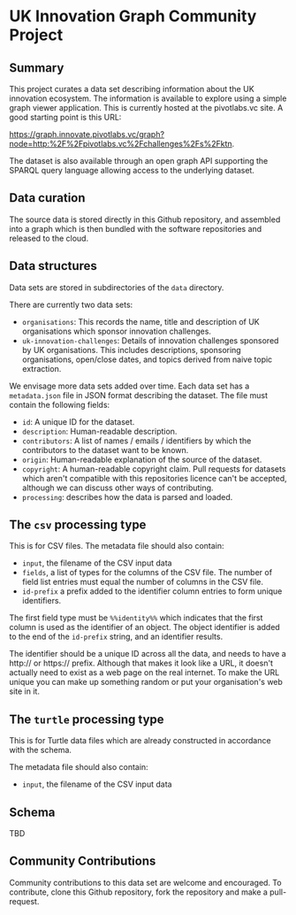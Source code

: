 
# UK Innovation Graph Community Project

## Summary

This project curates a data set describing information about the UK
innovation ecosystem.  The information is available to explore using
a simple graph viewer application.
This is currently hosted at the pivotlabs.vc site.  A good starting
point is this URL:

https://graph.innovate.pivotlabs.vc/graph?node=http:%2F%2Fpivotlabs.vc%2Fchallenges%2Fs%2Fktn.

The dataset is also available through an open graph API supporting the
SPARQL query language allowing access to the underlying dataset.

## Data curation

The source data is stored directly in this Github repository, and assembled
into a graph which is then bundled with the software repositories and
released to the cloud.

## Data structures

Data sets are stored in subdirectories of the `data` directory.

There are currently two data sets:
- `organisations`: This records the name, title and description of UK
  organisations which sponsor innovation challenges.
- `uk-innovation-challenges`: Details of innovation challenges sponsored by
  UK organisations.  This includes descriptions, sponsoring organisations,
  open/close dates, and topics derived from naive topic extraction.

We envisage more data sets added over time.  Each data set has a
`metadata.json` file in JSON format describing the dataset.
The file must contain the following fields:
- `id`: A unique ID for the dataset.
- `description`: Human-readable description.
- `contributors`: A list of names / emails / identifiers by which the
  contributors to the dataset want to be known.
- `origin`: Human-readable explanation of the source of the dataset.
- `copyright`: A human-readable copyright claim.  Pull requests for
  datasets which aren't compatible with this repositories licence can't be
  accepted, although we can discuss other ways of contributing.
- `processing`: describes how the data is parsed and loaded.

## The `csv` processing type

This is for CSV files.  The metadata file should also contain:
- `input`, the filename of the CSV input data
- `fields`, a list of types for the columns of the CSV file.  The number
  of field list entries must equal the number of columns in the CSV file.
- `id-prefix` a prefix added to the identifier column entries to form
  unique identifiers.

The first field type must be `%%identity%%` which indicates that the
first column is used as the identifier of an object.  The object identifier
is added to the end of the `id-prefix` string, and an identifier
results.

The identifier should be a unique ID across all the data, and needs
to have a http:// or https:// prefix.  Although that makes it look like
a URL, it doesn't actually need to exist as a web page on the real internet.
To make the URL unique you can make up something random or put your
organisation's web site in it.

## The `turtle` processing type

This is for Turtle data files which are already constructed in accordance
with the schema.

The metadata file should also contain:
- `input`, the filename of the CSV input data

## Schema

TBD

## Community Contributions

Community contributions to this data set are welcome and encouraged.
To contribute, clone this Github repository, fork the repository and
make a pull-request.


